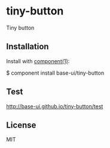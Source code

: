 tiny-button
==========

Tiny button

## Installation
Install with [component(1)](http://component.io):

  $ component install base-ui/tiny-button

## Test
http://base-ui.github.io/tiny-button/test   

## License
MIT
